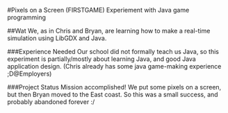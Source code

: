 #Pixels on a Screen (FIRSTGAME)
Experiement with Java game programming

##Wat
We, as in Chris and Bryan, are learning how to make a real-time simulation using LibGDX and Java.  

###Experience Needed
Our school did not formally teach us Java, so this experiment is partially/mostly about learning Java, and good Java application design.  (Chris already has some java game-making experience  ;D@Employers)

###Project Status
Mission accomplished!  We put some pixels on a screen, but then Bryan moved to the East coast.  So this was a small success, and probably abandoned forever :/

